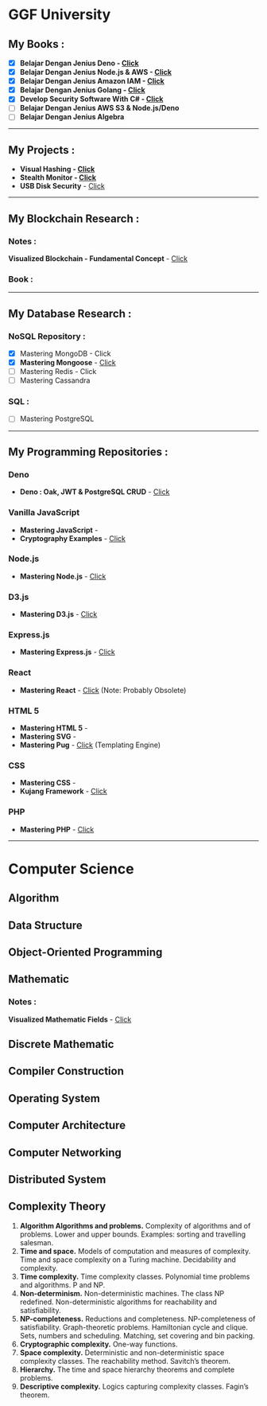 # GGF University



## My Books :

- [x] **Belajar Dengan Jenius Deno - [Click](https://github.com/gungunfebrianza/Belajar-Dengan-Jenius-DenoTheWKWKLand)** 
- [x] **Belajar Dengan Jenius Node.js & AWS - [Click](https://github.com/gungunfebrianza/Belajar-Dengan-Jenius-AWS-Node.js)**
- [x] **Belajar Dengan Jenius Amazon IAM - [Click](https://github.com/gungunfebrianza/Belajar-Dengan-Jenius-AWS-IAM)**
- [x] **Belajar Dengan Jenius Golang  - [Click](https://github.com/gungunfebrianza/Belajar-Dengan-Jenius-Golang)**
- [x] **Develop Security Software With C# - [Click](https://github.com/gungunfebrianza/Develop-Security-Software-With-CSharp)**
- [ ] **Belajar Dengan Jenius AWS S3 & Node.js/Deno**
- [ ] **Belajar Dengan Jenius Algebra**

-----------------------------

## My Projects :

- **Visual Hashing - [Click](https://github.com/gungunfebrianza/Visual-Hashing)**
- **Stealth Monitor - [Click](https://github.com/gungunfebrianza/Security-Software-StealthMonitor)**
- **USB Disk Security** - [Click](https://github.com/gungunfebrianza/USB-Disk-Security)

----------------------------------------------

## My Blockchain Research :

### Notes :

**Visualized Blockchain - Fundamental Concept** - [Click](https://medium.com/@hazekaizer/visualized-blockchain-fundamental-concept-131d9084c0b9)

### Book :

------------

## My Database Research :

### NoSQL Repository :

- [x] Mastering MongoDB - Click
- [x] **Mastering Mongoose** - [Click](https://github.com/gungunfebrianza/Mastering-Mongoose)
- [ ] Mastering Redis - Click
- [ ] Mastering Cassandra

### SQL :

- [ ] Mastering PostgreSQL

----------------------------------------------------------

## My Programming Repositories :

### Deno

- **Deno : Oak, JWT & PostgreSQL CRUD** - [Click](https://github.com/gungunfebrianza/Deno-Oak-JWT-CRUD)  

### Vanilla JavaScript

- **Mastering JavaScript** - 
- **Cryptography Examples** - [Click](https://github.com/gungunfebrianza/Mastering-Cryptography)

### Node.js

- **Mastering Node.js** - [Click](https://github.com/gungunfebrianza/Mastering-Node.js)

### D3.js

- **Mastering D3.js** - [Click](https://github.com/gungunfebrianza/Mastering-D3.js)

### Express.js

- **Mastering Express.js** - [Click](https://github.com/gungunfebrianza/Mastering-Express.js)

### React

- **Mastering React** - [Click](https://github.com/gungunfebrianza/Mastering-React) (Note: Probably Obsolete)

### HTML 5

- **Mastering HTML 5** - 
- **Mastering SVG** - 
- **Mastering Pug** - [Click](https://github.com/gungunfebrianza/Mastering-Pug) (Templating Engine)

### CSS

- **Mastering CSS** - 
- **Kujang Framework** - [Click](https://github.com/gungunfebrianza/kujang) 

### PHP

- **Mastering PHP** - [Click](https://github.com/gungunfebrianza/Mastering-PHP7)

------------------------------------

# Computer Science

## Algorithm

## Data Structure

## Object-Oriented Programming

## Mathematic

### Notes :

**Visualized Mathematic Fields** - [Click](https://medium.com/@hazekaizer/visualized-mathematic-fields-versio-c5c827200a17)

## Discrete Mathematic

## Compiler Construction

## Operating System

## Computer Architecture

## Computer Networking

## Distributed System

## Complexity Theory

1. **Algorithm Algorithms and problems.** Complexity of algorithms and of problems. Lower and
   upper bounds. Examples: sorting and travelling salesman.
2. **Time and space.** Models of computation and measures of complexity. Time and
   space complexity on a Turing machine. Decidability and complexity.
3. **Time complexity.** Time complexity classes. Polynomial time problems and
   algorithms. P and NP.
4. **Non-determinism.** Non-deterministic machines. The class NP redefined.
   Non-deterministic algorithms for reachability and satisfiability.
5. **NP-completeness.** Reductions and completeness. NP-completeness of
   satisfiability. Graph-theoretic problems. Hamiltonian cycle and
   clique. Sets, numbers and scheduling. Matching, set
   covering and bin packing.
6. **Cryptographic complexity.** One-way functions. 
7. **Space complexity.** Deterministic and non-deterministic space complexity classes.
   The reachability method. Savitch’s theorem.
8. **Hierarchy.** The time and space hierarchy theorems and complete problems.
9. **Descriptive complexity.** Logics capturing complexity classes. Fagin’s theorem.

